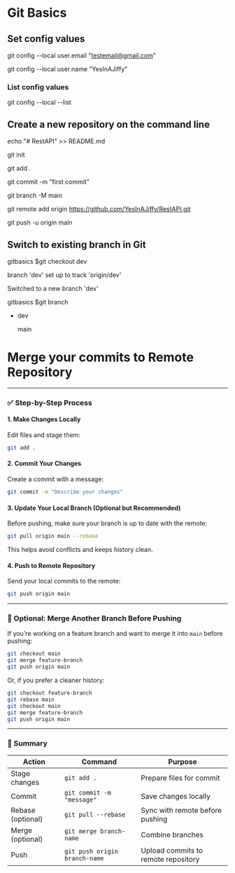 # Git Basics
## Set config values
git config --local user.email "testemail@gmail.com"

git config --local user.name "YesInAJiffy"

### List config values
git config --local --list

## Create a new repository on the command line
echo "# RestAPI" >> README.md

git init

git add .

git commit -m "first commit"

git branch -M main

git remote add origin https://github.com/YesInAJiffy/RestAPI.git

git push -u origin main


## Switch to existing branch in Git


gitbasics $git checkout dev

branch 'dev' set up to track 'origin/dev'

Switched to a new branch 'dev'

gitbasics $git branch

* dev

  main



# Merge your commits to Remote Repository
---

### ✅ Step-by-Step Process

#### 1. **Make Changes Locally**
Edit files and stage them:
```bash
git add .
```

#### 2. **Commit Your Changes**
Create a commit with a message:
```bash
git commit -m "Describe your changes"
```

#### 3. **Update Your Local Branch (Optional but Recommended)**
Before pushing, make sure your branch is up to date with the remote:
```bash
git pull origin main --rebase
```
This helps avoid conflicts and keeps history clean.

#### 4. **Push to Remote Repository**
Send your local commits to the remote:
```bash
git push origin main
```

---

### 🔄 Optional: Merge Another Branch Before Pushing

If you're working on a feature branch and want to merge it into `main` before pushing:

```bash
git checkout main
git merge feature-branch
git push origin main
```

Or, if you prefer a cleaner history:

```bash
git checkout feature-branch
git rebase main
git checkout main
git merge feature-branch
git push origin main
```

---

### 🧠 Summary

| Action         | Command                      | Purpose                              |
|----------------|------------------------------|--------------------------------------|
| Stage changes  | `git add .`                  | Prepare files for commit             |
| Commit         | `git commit -m "message"`    | Save changes locally                 |
| Rebase (optional) | `git pull --rebase`       | Sync with remote before pushing      |
| Merge (optional) | `git merge branch-name`    | Combine branches                     |
| Push           | `git push origin branch-name`| Upload commits to remote repository  |

